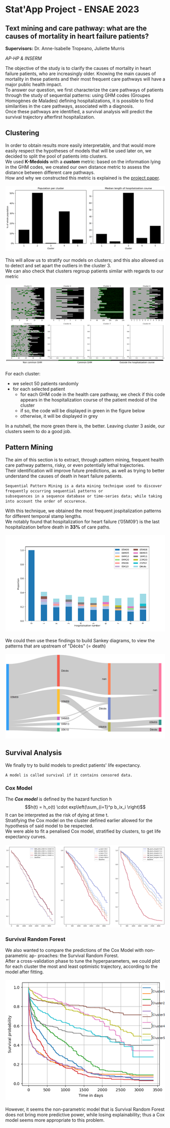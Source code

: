 # Stat'App Project - ENSAE 2023

## Text mining and care pathway: what are the causes of mortality in heart failure patients?

**Supervisors:** Dr. Anne-Isabelle Tropeano, Juliette Murris

*AP-HP & INSERM*

The objective of the study is to clarify the causes of mortality in heart failure patients, who are increasingly older. Knowing the main causes of mortality in these patients and their most frequent
care pathways will have a major public health impact. <br />
To answer our question, we first characterize the care pathways of patients through the study of sequential patterns: using GHM codes (Groupes Homogènes de Malades) defining hospitalizations, it is possible to find similarities in the care pathways, associated with a diagnosis. <br />
Once these pathways are identified, a survival analysis will predict the survival trajectory afterfirst hospitalization.

## Clustering
In order to obtain results more easily interpretable, and that would more easily respect the hypotheses of models that will be used later on, we decided to split the pool of patients into clusters. <br />
We used **K-Medoids** with a _**custom**_ metric: based on the information lying in the GHM codes, we created our own distance metric to assess the distance between different care pathways. <br />
How and why we constructed this metric is explained is the [project paper](/project_paper.pdf). <br /> <br />
![clusters_population](/assets/images/pop_length_per_cluster.png) <br /> <br />
This will allow us to stratify our models on clusters; and this also allowed us to detect and set apart the outliers in the cluster 3. <br /> 
We can also check that clusters regroup patients similar with regards to our metric <br /><br />
![cluster_similarity](assets/images/common_ghm.png)<br /><br />
For each cluster:
- we select 50 patients randomly
- for each selected patient
    - for each GHM code in the health care pathway, we check if this code appears in the
hospitalization course of the patient medoid of the cluster
    - if so, the code will be displayed in green in the figure below
    - otherwise, it will be displayed in grey

In a nutshell, the more green there is, the better. Leaving cluster 3 aside, our clusters seem to do a good job.

## Pattern Mining
The aim of this section is to extract, through pattern mining, frequent health care pathway patterns, risky, or even
potentially lethal trajectories. <br />
Their identification will improve future predictions, as well as trying to better understand the causes of death in heart failure patients.
```
Sequential Pattern Mining is a data mining technique used to discover frequently occurring sequential patterns or
subsequences in a sequence database or time-series data; while taking into account the order of occurence.
```
With this technique, we obtained the most frequent jospitalization patterns for different temporal stamp lengths. <br />
We notably found that hospitalization for heart failure (’05M09’) is the last hospitalization before death in **33%** of care paths. <br /> <br />
![frequent_ghm](assets/images/frequent_GHMs_cluster.png) <br /> <br />
We could then use these findings to build Sankey diagrams, to view the patterns that are upstream of "Décès" (= death) <br /> <br />
![sankey](assets/images/sankey_IC_dead.png)

## Survival Analysis
We finally try to build models to predict patients' life expectancy.
```
A model is called survival if it contains censored data.
```
### Cox Model
The **_Cox model_** is defined by the hazard function h
$$h(t) = h_o(t) \cdot exp\left(\sum_{i=1}^p b_ix_i \right)$$
It can be interpreted as the risk of dying at time t. <br/>
Stratifying the Cox model on the cluster defined earlier allowed for the hypothesis of said model to be respected. <br/>
We were able to fit a penalised Cox model, stratified by clusters, to get life expectancy curves.<br/><br/>
![cox_model_life_exp_cluster5](https://github.com/Tristan-Amadei/TextMining_Parcours_de_soin/blob/main/assets/images/Predict_cluster5.png)

### Survival Random Forest
We also wanted to compare the predictions of the Cox Model with non-parametric ap-
proaches: the Survival Random Forest. <br/>
After a cross-validation phase to tune the hyperparameters, we could plot for each cluster the most and least optimistic trajectory, according to the model after fitting. <br/><br/>
![trajectories_survival_rf](assets/images/Forest_predict.png)<br/><br/>
However, it seems the non-parametric model that is Survival Random Forest does not bring more predictive power, while losing explainability; thus a Cox model seems more appropriate to this problem.
